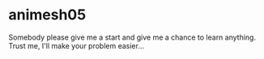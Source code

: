 # animesh05
Somebody please give me a start and give me a chance to learn anything. Trust me, I'll make your problem easier...
